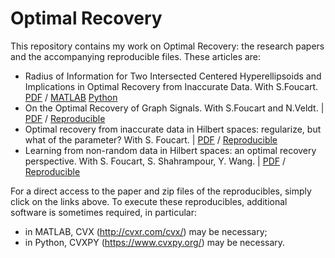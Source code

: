 # Optimal Recovery

This repository contains my work on Optimal Recovery: the research papers and the accompanying reproducible files. These articles are:

* Radius of Information for Two Intersected Centered Hyperellipsoids and Implications in Optimal Recovery from Inaccurate Data. With S.Foucart. [PDF](https://arxiv.org/pdf/2401.11112) / [MATLAB](Radius_info/repro_OR_L1.mlx) [Python](Radius_info/repro_OR_L1.ipynb)
* On the Optimal Recovery of Graph Signals. With S.Foucart and N.Veldt. | [PDF](OR_Graph/OR_Graph.pdf) / [Reproducible](OR_Graph)
* Optimal recovery from inaccurate data in Hilbert spaces: regularize, but what of the parameter? With S. Foucart. | [PDF](Hilbert_error_Reg/ORHilbert_Reg.pdf) / [Reproducible](Hilbert_error_Reg/ORHilbert_Reg_repro.zip)
* Learning from non-random data in Hilbert spaces: an optimal recovery perspective. With S. Foucart, S. Shahrampour, Y. Wang. | [PDF](Non-Random/Learning_OR.pdf) / [Reproducible](Non-Random/repro_LH.zip)

For a direct access to the paper and zip files of the reproducibles, simply click on the links above. To execute these reproducibles, additional software is sometimes required, in particular:


- in MATLAB, CVX (http://cvxr.com/cvx/) may be necessary;
- in Python, CVXPY (https://www.cvxpy.org/) may be necessary.
